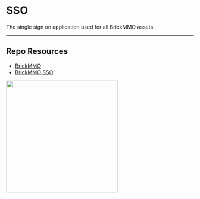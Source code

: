 # SSO

The single sign on application used for all BrickMMO assets. 

***

## Repo Resources

* [BrickMMO](https://www.brickmmo.com/)
* [BrickMMO SSO](https://sso.brickmmo.com/)

<a href="https://brickmmo.com">
<img src="https://brickmmo.com/images/brickmmo-logo-horizontal.jpg" width="300">
</a>
